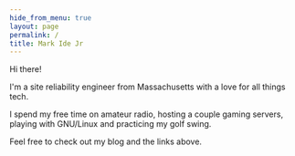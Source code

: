 ```yaml
---
hide_from_menu: true
layout: page
permalink: /
title: Mark Ide Jr
---
```


Hi there!

I'm a site reliability engineer from Massachusetts with a love for all things tech.

I spend my free time on amateur radio, hosting a couple gaming servers, playing with GNU/Linux and practicing my golf swing.

Feel free to check out my blog and the links above.
